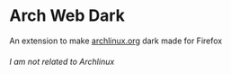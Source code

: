 # Arch Web Dark
An extension to make [archlinux.org](https://archlinux.org) dark made for Firefox
###### I am not related to Archlinux
